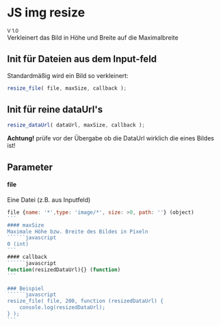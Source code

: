 # JS img resize
<small>V 1.0</small><br>
Verkleinert das Bild in Höhe und Breite auf die Maximalbreite
## Init für Dateien aus dem Input-feld
Standardmäßig wird ein Bild so verkleinert:
```javascript
resize_file( file, maxSize, callback );
```
## Init für reine dataUrl's
```javascript
resize_dataUrl( dataUrl, maxSize, callback );
```
__Achtung!__ prüfe vor der Übergabe ob die DataUrl wirklich die eines Bildes ist!
## Parameter
#### file
Eine Datei (z.B. aus Inputfeld)
``````javascript
file {name: '*',type: 'image/*', size: >0, path: ''} (object)
```
#### maxSize
Maximale Höhe bzw. Breite des Bildes in Pixeln
``````javascript
0 (int)
```
#### callback
``````javascript
function(resizedDataUrl){} (function)
```

### Beispiel
``````javascript
resize_file( file, 200, function (resizedDataUrl) {
    console.log(resizedDataUrl);
} );
```
